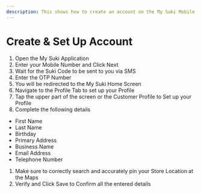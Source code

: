 ```yaml
---
description: This shows how to create an account on the My Suki Mobile app
---
```


# Create & Set Up Account

1. Open the My Suki Application
2. Enter your Mobile Number and Click Next
3. Wait for the Suki Code to be sent to you via SMS
4. Enter the OTP Number
5. You will be redirected to the My Suki Home Screen
6. Navigate to the Profile Tab to set up your Profile
7. Tap the upper part of the screen or the Customer Profile to Set up your Profile
8. Complete the following details

* First Name
* Last Name
* Birthday
* Primary Address
* Business Name
* Email Address
* Telephone Number

1. Make sure to correctly search and accurately pin your Store Location at the Maps
2. Verify and Click Save to Confirm all the entered details
